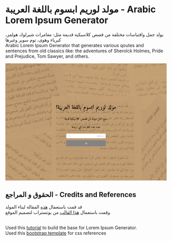# مولد لوريم ابسوم باللغة العريبة - Arabic Lorem Ipsum Generator
يولد جمل واقتباسات مختلفة من قصص كلاسيكية قديمة مثل: مغامرات شيرلوك هولمز، كبرياء وهوى، توم سوير وغيرها
<br>Arabic Lorem Ipsum Generator that generates various qoutes and sentences from old classics like: the adventures of Sherolck Holmes, Pride and Prejudice, Tom Sawyer, and others.

![](/Screenshot.png?raw=true)

## الحقوق و المراجع - Credits and References

قد قمت باستعمال [هذه](https://hackernoon.com/creating-a-lorem-ipsum-generator-with-node-and-express-9e1af0b31c86) المقالة لبناء 
المولد
<br>
وقمت باستعمال [هذا القالب](https://startbootstrap.com/template-overviews/coming-soon/) من بوتستراب لتصميم الموقع

<br>Used this [tutorial](https://hackernoon.com/creating-a-lorem-ipsum-generator-with-node-and-express-9e1af0b31c86) to build the base for Lorem Ipsum Generator.
<br>Used this [bootstrap template](https://startbootstrap.com/template-overviews/coming-soon/) for css references

